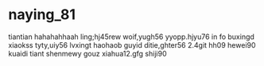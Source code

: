 # naying_81
tiantian
hahahahhaah
ling;hj45rew
woif,yugh56
yyopp.hjyu76
in fo
buxingd
xiaokss
tyty,uiy56
lvxingt
haohaob
guyid
ditie,ghter56
2.4git
hh09
hewei90
kuaidi
tiant
shenmewy
gouz
xiahua12.gfg
shiji90
